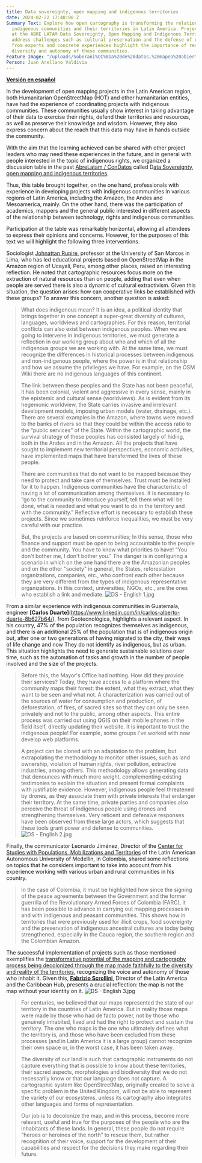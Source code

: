 ```yaml
---
title: Data sovereignty, open mapping and indigenous territories
date: 2024-02-22 17:48:00 Z
Summary Text: Explore how open cartography is transforming the relationship between
  indigenous communities and their territories in Latin America. Projects discussed
  at the ABRE LATAM Data Sovereignty, Open Mapping and Indigenous Territories table
  address challenges such as cultural preservation and the defense of rights. Reflections
  from experts and concrete experiences highlight the importance of recognizing the
  diversity and autonomy of these communities.
Feature Image: "/uploads/Soberani%CC%81a%20de%20datos,%20mapeo%20abierto%20y%20territorios%20indi%CC%81genas.jpg"
Person: Juan Arellano Valdivia
---
```


**[Versión en español
](https://www.hotosm.org/updates/soberania-de-datos-mapeo-abierto-territorios-indigenas/)**

In the development of open mapping projects in the Latin American region, both Humanitarian OpenStreetMap (HOT) and other humanitarian entities, have had the experience of coordinating projects with indigenous communities. These communities usually show interest in taking advantage of their data to exercise their rights, defend their territories and resources, as well as preserve their knowledge and wisdom. However, they also express concern about the reach that this data may have in hands outside the community.

With the aim that the learning achieved can be shared with other project leaders who may need these experiences in the future, and in general with people interested in the topic of indigenous rights, we organized a discussion table in the past [AbreLatam / ConDatos](https://2023.abrelatam.org/) called D[ata Sovereignty, open mapping and indigenous territories](https://llamado.abrelatam.org/abrelatam-condatos-2023/talk/EX787L/).

Thus, this table brought together, on the one hand, professionals with experience in developing projects with indigenous communities in various regions of Latin America, including the Amazon, the Andes and Mesoamerica, mainly. On the other hand, there was the participation of academics, mappers and the general public interested in different aspects of the relationship between technology, rights and indigenous communities.

Participation at the table was remarkably horizontal, allowing all attendees to express their opinions and concerns. However, for the purposes of this text we will highlight the following three interventions.

Sociologist [Johnattan Rupire](https://www.linkedin.com/in/johnarupire/?originalSubdomain=pe), professor at the University of San Marcos in Lima, who has led educational projects based on OpenStreetMap in the Amazon region of Ucayali, Peru, among other places, raised an interesting reflection. He noted that cartographic resources focus more on the extraction of natural resources than on people, adding that even when people are served there is also a dynamic of cultural extractivism. Given this situation, the question arises: how can cooperative links be established with these groups? To answer this concern, another question is asked:

> What does indigenous mean? It is an idea, a political identity that brings together in one concept a super-great diversity of cultures, languages, worldviews and cartographies. For this reason, territorial conflicts can also exist between indigenous peoples. When we are going to intervene in indigenous territories, we must generate a reflection in our working group about who and which of all the indigenous groups we are working with. At the same time, we must recognize the differences in historical processes between indigenous and non-indigenous people, where the power is in that relationship and how we assume the privileges we have. For example, on the OSM Wiki there are no indigenous languages of this continent.
> 
> The link between these peoples and the State has not been peaceful, it has been colonial, violent and aggressive in every sense, mainly in the epistemic and cultural sense (worldviews). As is evident from its hegemonic worldview, the State carries invasive and irrelevant development models, imposing urban models (water, drainage, etc.). There are several examples in the Amazon, where towns were moved to the banks of rivers so that they could be within the access ratio to the “public services” of the State. Within the cartographic world, the survival strategy of these peoples has consisted largely of hiding, both in the Andes and in the Amazon. All the projects that have sought to implement new territorial perspectives, economic activities, have implemented maps that have transformed the lives of these people.
> 
> There are communities that do not want to be mapped because they need to protect and take care of themselves. Trust must be installed for it to happen. Indigenous communities have the characteristic of having a lot of communication among themselves. It is necessary to “go to the community to introduce yourself, tell them what will be done, what is needed and what you want to do in the territory and with the community.” Reflective effort is necessary to establish these projects. Since we sometimes reinforce inequalities, we must be very careful with our practice.
> 
> But, the projects are based on communities; In this sense, those who finance and support must be open to being accountable to the people and the community. You have to know what priorities to have! “You don't bother me, I don't bother you.” The danger is in configuring a scenario in which on the one hand there are the Amazonian peoples and on the other "society" in general, the States, reforestation organizations, companies, etc., who confront each other because they are very different from the types of indigenous representative organizations. In this context, universities, NGOs, etc., are the ones who establish a link and mediate.
![DS - English 1.jpg](/uploads/DS%20-%20English%201.jpg)

From a similar experience with indigenous communities in Guatemala, engineer **[Carlos Duarte]**(https://www.linkedin.com/in/carlos-alberto-duarte-8b627b64/), from Geotecnológica, highlights a relevant aspect. In his country, 47% of the population recognizes themselves as indigenous, and there is an additional 25% of the population that is of indigenous origin but, after one or two generations of having migrated to the city, their ways of life change and now They do not identify as indigenous, but as urban. This situation highlights the need to generate sustainable solutions over time, such as the automation of tasks and growth in the number of people involved and the size of the projects.

> Before this, the Mayor's Office had nothing. How did they provide their services? Today, they have access to a platform where the community maps their forest: the extent, what they extract, what they want to be seen and what not. A characterization was carried out of the sources of water for consumption and production, of deforestation, of fires, of sacred sites so that they can only be seen privately and not to the public, among other aspects. This entire process was carried out using QGIS on their mobile phones in the field itself, directly updating their website. It is important to trust the indigenous people! For example, some groups I've worked with now develop web platforms.
> 
> A project can be cloned with an adaptation to the problem, but extrapolating the methodology to monitor other issues, such as land ownership, violation of human rights, river pollution, extractive industries, among others. This methodology allows generating data that denounces with much more weight, complementing existing testimonies to explain the situation and present formal complaints with justifiable evidence. However, indigenous people feel threatened by drones, as they associate them with private interests that endanger their territory. At the same time, private parties and companies also perceive the threat of indigenous people using drones and strengthening themselves. Very reticent and defensive responses have been observed from these large actors, which suggests that these tools grant power and defense to communities.
![DS - English 2.jpg](/uploads/DS%20-%20English%202.jpg)
 
Finally, the communicator Leonardo Jiménez, Director of the [Center for Studies with Populations, Mobilizations and Territories](https://pomotecestudios.unaula.edu.co/) of the Latin American Autonomous University of Medellín, in Colombia, shared some reflections on topics that he considers important to take into account from his experience working with various urban and rural communities in his country.

> In the case of Colombia, it must be highlighted how since the signing of the peace agreements between the Government and the former guerrilla of the Revolutionary Armed Forces of Colombia (FARC), it has been possible to advance in carrying out mapping processes in and with indigenous and peasant communities. This shows how in territories that were previously used for illicit crops, food sovereignty and the preservation of indigenous ancestral cultures are today being strengthened, especially in the Cauca region, the southern region and the Colombian Amazon.

The successful implementation of projects such as those mentioned exemplifies the [transformative potential of the mapping and cartography process being decolonized through the map made faithfully to the diversity and reality of the territories](https://www.hotosm.org/updates/colonialism-in-open-data-and-mapping/), recognizing the voice and autonomy of those who inhabit it. Given this, **[Fabrizio Scrollini](https://www.hotosm.org/people/fabrizio-scrollini/)**, Director of the Latin America and the Caribbean Hub, presents a crucial reflection: the map is not the map without your identity on it.
![DS - English 3.jpg](/uploads/DS%20-%20English%203.jpg)

> For centuries, we believed that our maps represented the state of our territory in the countries of Latin America. But in reality those maps were made by those who had de facto power, not by those who genuinely inhabited, lived and had the right to protect and sustain the territory. The one who maps is the one who ultimately defines what the territory is, and those who have been excluded from these processes (and in Latin America it is a large group) cannot recognize their own space or, in the worst case, it has been taken away.
> 
> The diversity of our land is such that cartographic instruments do not capture everything that is possible to know about these territories, their sacred aspects, morphologies and biodiversity that we do not necessarily know or that our language does not capture. A cartographic system like OpenStreetMap, originally created to solve a specific problem in the United Kingdom, will not be able to represent the variety of our ecosystems, unless its cartography also integrates other languages and forms of representation.
> 
> Our job is to decolonize the map, and in this process, become more relevant, useful and true for the purposes of the people who are the inhabitants of these lands. In general, these people do not require “heroes or heroines of the north” to rescue them, but rather recognition of their voice, support for the development of their capabilities and respect for the decisions they make regarding their future.